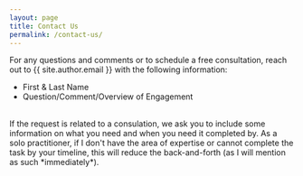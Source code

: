 ```yaml
---
layout: page
title: Contact Us
permalink: /contact-us/
---
```


[comment]: <> ()

For any questions and comments or to schedule a free consultation, reach out to {{ site.author.email }} with the following information:
- First & Last Name
- Question/Comment/Overview of Engagement

<br>
If the request is related to a consulation, we ask you to include some information on what you need and when you need it completed by.  As a solo practitioner, if I don't have the area of expertise or cannot complete the task by your timeline, this will reduce the back-and-forth (as I will mention as such *immediately*).
